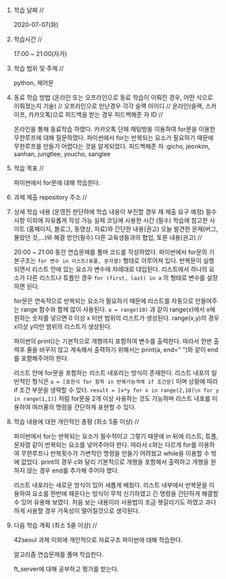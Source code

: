 1. 학습 날짜 // 

    2020-07-07(화)
 
2. 학습시간 // 

    17:00 ~ 21:00(자가)

3. 학습 범위 및 주제 // 
    
    python, 제어문

4. 동료 학습 방법 (온라인 또는 오프라인으로 동료 학습이 이뤄진 경우, 어떤 식으로 이뤄졌는지 기술) // 오프라인으로 만난경우 각각 슬랙 아이디 // 온라인(슬랙, 스카이프, 카카오톡)으로 피드백을 받는 경우 피드백해준 자 ID // 

    온라인을 통해 동료학습 하였다. 카카오톡 단체 채팅방을 이용하여 for문을 이용한 무한루프에 대해 질문하였다. 파이썬에서 for는 반복되는 요소가 필요하기 때문에 무한루프를 만들기 어렵다는 것을 알게되었다. 피드백해준 자 :gicho, jeonkim, sanhan, jungtlee, youcho, sanglee

5. 학습 목표 //

    파이썬에서 for문에 대해 학습한다.
    
6. 과제 제출 repository 주소 // 
    
    
    
7. 상세 학습 내용 (운영진 판단하에 학습 내용이 부진할 경우 재 제출 요구 예정) 필수사항 이외에 자유롭게 작성 가능 실제 코딩에 사용한 시간 (필수) 학습에 참고한 사이트 (홈페이지, 블로그, 동영상, 자료)와 간단한 내용(권고) 오늘 발견한 문제(버그, 몰랐던 것,...)와 해결 방안(필수) 다른 교육생들과의 협업, 토론 내용(권고) //
    
    20:00 ~ 21:00 동안 연습문제를 풀며 코드를 작성하였다.
    파이썬에서 for문의 기본구조는 `for 변수 in 리스트(튜플, 문자열)` 형태로 이루어져 있다. 반복문이 실행되면서 리스트 안에 있는 요소가 변수에 차례대로 대입된다. 리스트에서 하나의 요소가 다른 리스트나 튜플인 경우 `for (first, last) in a` 의 형태로 변수를 설정하면 된다. 
    
    for문은 연속적으로 반복되는 요소가 필요하기 때문에 리스트를 자동으로 만들어주는 range 함수와 함께 많이 사용된다. `a = range(10)` 과 같이 range(x)에서 x에 원하는 숫자를 넣으면 0 이상 x 미만 범위의 리스트가 생성된다. range(x,y)의 경우 x이상 y미만 범위의 리스트가 생성된다.
    
    파이썬의 print()는 기본적으로 개행까지 포함하여 변수를 출력한다. 따라서 한번 출력후 줄을 바꾸지 않고 계속해서 출력하기 위해서는 print(a, end=" ")와 같이 end를 포함해주어야 한다.
    
    리스트 안에 for문을 포함하는 리스트 내포라는 방식이 존재한다. 리스트 내포의 일반적인 형식은 `a = [표현식 for 항목 in 반복가능객체 if 조건문]` 이며 상황에 따라 if 조건 부분을 생략할 수 있다. `result = [x*y for x in range(2,10)\n for y in range(1,1)]` 처럼 for문을 2개 이상 사용하는 것도 가능하며 리스트 내포를 이용하여 여러줄의 명령을 간단하게 표현할 수 있다. 
    
8. 학습 내용에 대한 개인적인 총평 (최소 5줄 이상) //

    파이썬에서 for는 반복되는 요소가 필수적이고 그렇기 때문에 in 뒤에 리스트, 튜플, 문자열 같이 반복되는 요소를 넣어주어야 한다. 따라서 c와는 다르게 for를 이용하여 무한루프나 반복횟수가 가변적인 명령을 만들기 어려웠고 while을 이용할 수 밖에 없었다. print의 경우 c와 달리 기본적으로 개행을 포함해서 출력하고 개행을 원하지 않는 경우 end를 추가해 주어야 했다.
    
    리스트 내포라는 새로운 방식이 있어 새롭게 배웠다. 리스트 내부에서 반복문을 이용하여 요소를 한번에 채운다는 방식이 무척 신기하였고 긴 명령을 간단하게 해결할 수 있어 유용해 보였다. 처음 보는 내용이라 사용법이 조금 헷갈리기도 하였고 과다하게 사용할 경우 가독성이 떨어질것으로 생각된다. 
    
9. 다음 학습 계획 (최소 5줄 이상) // 
    
    42seoul 과제 이외에 개인적으로 자료구조 파이썬에 대해 학습한다.
    
    알고리즘 연습문제를 풀며 학습한다.
    
    ft_server에 대해 공부하고 평가를 받는다.